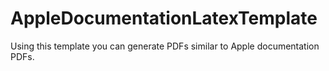 AppleDocumentationLatexTemplate
===============================

Using this template you can generate PDFs similar to Apple documentation PDFs.
